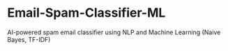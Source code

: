 # Email-Spam-Classifier-ML
AI-powered spam email classifier using NLP and Machine Learning (Naive Bayes, TF-IDF)
